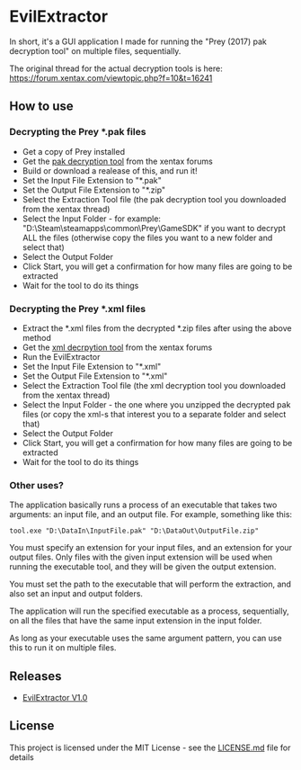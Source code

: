 # EvilExtractor

In short, it's a GUI application I made for running the "Prey (2017) pak decryption tool" on multiple files, sequentially. 

The original thread for the actual decryption tools is here: https://forum.xentax.com/viewtopic.php?f=10&t=16241

## How to use

### Decrypting the Prey *.pak files

* Get a copy of Prey installed
* Get the [pak decryption tool](https://forum.xentax.com/viewtopic.php?f=10&t=16241#p130356) from the xentax forums
* Build or download a realease of this, and run it!
* Set the Input File Extension to "*.pak"
* Set the Output File Extension to "*.zip"
* Select the Extraction Tool file (the pak decryption tool you downloaded from the xentax thread)
* Select the Input Folder - for example: "D:\Steam\steamapps\common\Prey\GameSDK" if you want to decrypt ALL the files (otherwise copy the files you want to a new folder and select that)
* Select the Output Folder
* Click Start, you will get a confirmation for how many files are going to be extracted
* Wait for the tool to do its things

### Decrypting the Prey *.xml files

* Extract the *.xml files from the decrypted *.zip files after using the above method
* Get the [xml decrpytion tool](https://forum.xentax.com/viewtopic.php?f=10&t=16241#p130429) from the xentax forums
* Run the EvilExtractor
* Set the Input File Extension to "*.xml"
* Set the Output File Extension to "*.xml"
* Select the Extraction Tool file (the xml decryption tool you downloaded from the xentax thread)
* Select the Input Folder - the one where you unzipped the decrypted pak files (or copy the xml-s that interest you to a separate folder and select that)
* Select the Output Folder
* Click Start, you will get a confirmation for how many files are going to be extracted
* Wait for the tool to do its things

### Other uses?
The application basically runs a process of an executable that takes two arguments: an input file, and an output file. For example, something like this:
```
tool.exe "D:\DataIn\InputFile.pak" "D:\DataOut\OutputFile.zip"
```

You must specify an extension for your input files, and an extension for your output files. Only files with the given input extension will be used when running the executable tool, and they will be given the output extension.

You must set the path to the executable that will perform the extraction, and also set an input and output folders.

The application will run the specified executable as a process, sequentially, on all the files that have the same input extension in the input folder.

As long as your executable uses the same argument pattern, you can use this to run it on multiple files.

## Releases

* [EvilExtractor V1.0](https://github.com/evilvasile/EvilExtractor/releases/download/v1.0/EvilExtractor.exe)

## License

This project is licensed under the MIT License - see the [LICENSE.md](LICENSE) file for details

